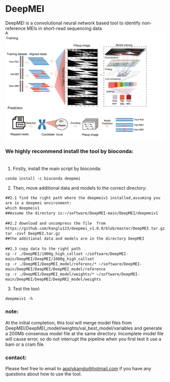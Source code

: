 # DeepMEI
DeepMEI is a convolutional neural network based tool to identify non-reference MEIs in short-read sequencing data
<br/>
![This is an image](https://github.com/xuxif/DeepMEI/blob/main/workflow.png)
<br/>
### We highly recommend install the tool by bioconda:<br /><br />
1. Firstly, install the main script by bioconda:
```
conda install -c bioconda deepmei
```
2. Then, move additional data and models to the correct directory:
```
##2.1 find the right path where the deepmeiv1 installed,assuming you are in a deepmei environment:
which deepmeiv1
##Assume the directory is:~/software/DeepMEI-main/DeepMEI/deepmeiv1

##2.2 download and uncompress the file  from https://github.com/Kanglu123/deepmei_v1.0.0/blob/master/DeepMEI.tar.gz
tar -zxvf DeepMEI.tar.gz
##the additional data and models are in the directory DeepMEI

##2.3 copy data to the right path
cp -r ./DeepMEI/1000g_high_callset ~/software/DeepMEI-main/DeepMEI/DeepMEI/1000g_high_callset
cp -r ./DeepMEI/DeepMEI_model/referenc/* ~/software/DeepMEI-main/DeepMEI/DeepMEI/DeepMEI_model/reference
cp -r ./DeepMEI/DeepMEI_model/weights/* ~/software/DeepMEI-main/DeepMEI/DeepMEI/DeepMEI_model/weights
```
3. Test the tool:
```
deepmeiv1 -h
```
### note: 
At the initial completion, this tool will merge model files from DeepMEI/DeepMEI_model/weights/val_best_model/variables and generate a 200Mb consensus model file at the same directory.
Incomplete model file will cause error, so do not interrupt the pipeline when you first test it use a bam or a cram file.
### contact:
Please feel free to email to applykanglu@hotmail.com if you have any questions about how to use the tool.
